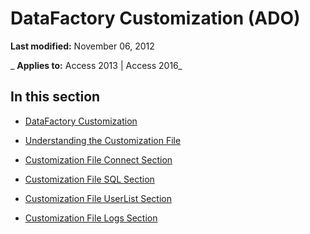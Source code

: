 
# DataFactory Customization (ADO)

 **Last modified:** November 06, 2012

 _ **Applies to:** Access 2013 | Access 2016_

## In this section


- [DataFactory Customization](43cd7416-1f05-87ee-22f0-6cf0d2d1b39f.md)
    
- [Understanding the Customization File](98fd5ec1-d5bd-cdd2-5eb5-9a1682fbed79.md)
    
- [Customization File Connect Section](037abfb4-798d-4b09-6133-356969aee95c.md)
    
- [Customization File SQL Section](002c544f-fe1b-6aeb-ba9a-97b1e1159516.md)
    
- [Customization File UserList Section](b60ba3b0-37d4-bb59-d3cd-2ab44d178b8a.md)
    
- [Customization File Logs Section](de331a97-c9cd-5f02-692b-d7afd9e9342a.md)
    
